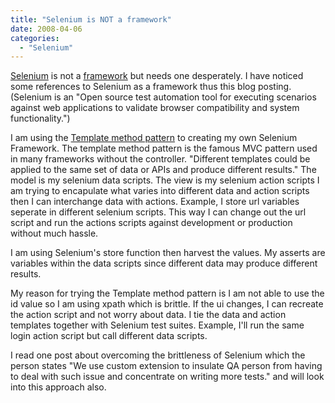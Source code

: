 ```yaml
---
title: "Selenium is NOT a framework"
date: 2008-04-06
categories: 
  - "Selenium"
---
```


[Selenium](http://selenium.openqa.org/ ) is not a [framework](http://en.wikipedia.org/wiki/Software_framework) but needs one desperately. I have noticed some references to Selenium as a framework thus this blog posting. (Selenium is an "Open source test automation tool for executing scenarios against web applications to validate browser compatibility and system functionality.")  
  
I am using the [Template method pattern](http://en.wikipedia.org/wiki/Template_method_pattern) to creating my own Selenium Framework. The template method pattern is the famous MVC pattern used in many frameworks without the controller. "Different templates could be applied to the same set of data or APIs and produce different results." The model is my selenium data scripts. The view is my selenium action scripts I am trying to encapulate what varies into different data and action scripts then I can interchange data with actions. Example, I store url variables seperate in different selenium scripts. This way I can change out the url script and run the actions scripts against development or production without much hassle.  
  
I am using Selenium's store function then harvest the values. My asserts are variables within the data scripts since different data may produce different results.  
  
My reason for trying the Template method pattern is I am not able to use the id value so I am using xpath which is brittle. If the ui changes, I can recreate the action script and not worry about data. I tie the data and action templates together with Selenium test suites. Example, I'll run the same login action script but call different data scripts.  
  
I read one post about overcoming the brittleness of Selenium which the person states "We use custom extension to insulate QA person from having to deal with such issue and concentrate on writing more tests." and will look into this approach also.
